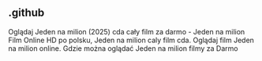 ## .github

Oglądaj Jeden na milion (2025) cda cały film za darmo - Jeden na milion Film Online HD po polsku, Jeden na milion caly film cda. Oglądaj film Jeden na milion online. Gdzie można oglądać Jeden na milion filmy za Darmo


